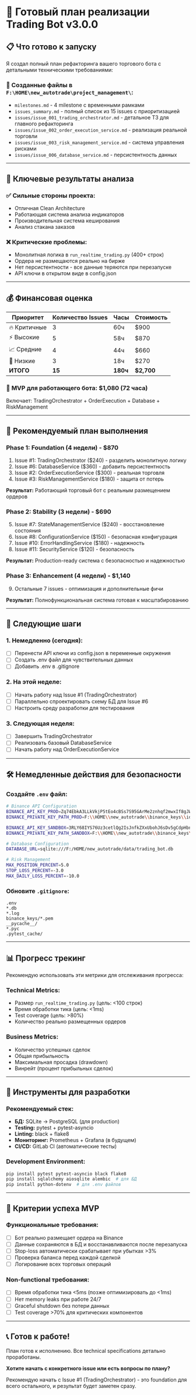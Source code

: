# 🚀 Готовый план реализации Trading Bot v3.0.0

## 📋 Что готово к запуску

Я создал полный план рефакторинга вашего торгового бота с детальными техническими требованиями:

### 📁 Созданные файлы в `F:\HOME\new_autotrade\project_management\`:
- `milestones.md` - 4 milestone с временными рамками
- `issues_summary.md` - полный список из 15 issues с приоритизацией  
- `issues/issue_001_trading_orchestrator.md` - детальное ТЗ для главного рефакторинга
- `issues/issue_002_order_execution_service.md` - реализация реальной торговли
- `issues/issue_003_risk_management_service.md` - система управления рисками
- `issues/issue_006_database_service.md` - персистентность данных

---

## 🎯 Ключевые результаты анализа

### ✅ **Сильные стороны проекта:**
- Отличная Clean Architecture
- Работающая система анализа индикаторов  
- Производительная система кеширования
- Анализ стакана заказов

### ❌ **Критические проблемы:**
- Монолитная логика в `run_realtime_trading.py` (400+ строк)
- Ордера не размещаются реально на бирже
- Нет персистентности - все данные теряются при перезапуске
- API ключи в открытом виде в config.json

---

## 💰 Финансовая оценка

| Приоритет | Количество Issues | Часы | Стоимость |
|-----------|------------------|------|-----------|
| 🔥 Критичные | 3 | 60ч | $900 |
| ⚡ Высокие | 5 | 58ч | $870 |  
| 📈 Средние | 4 | 44ч | $660 |
| 🎯 Низкие | 3 | 18ч | $270 |
| **ИТОГО** | **15** | **180ч** | **$2,700** |

### 🚀 **MVP для работающего бота:** $1,080 (72 часа)
Включает: TradingOrchestrator + OrderExecution + Database + RiskManagement

---

## 📅 Рекомендуемый план выполнения

### **Phase 1: Foundation (4 недели) - $870**
1. Issue #1: TradingOrchestrator ($240) - разделить монолитную логику
2. Issue #6: DatabaseService ($360) - добавить персистентность  
3. Issue #2: OrderExecutionService ($300) - реальная торговля
4. Issue #3: RiskManagementService ($180) - защита от потерь

**Результат:** Работающий торговый бот с реальным размещением ордеров

### **Phase 2: Stability (3 недели) - $690**  
5. Issue #7: StateManagementService ($240) - восстановление состояния
6. Issue #8: ConfigurationService ($150) - безопасная конфигурация
7. Issue #10: ErrorHandlingService ($180) - надежность
8. Issue #11: SecurityService ($120) - безопасность

**Результат:** Production-ready система с безопасностью и надежностью

### **Phase 3: Enhancement (4 недели) - $1,140**
9. Остальные 7 issues - оптимизация и дополнительные фичи

**Результат:** Полнофункциональная система готовая к масштабированию

---

## 🔄 Следующие шаги

### 1. **Немедленно (сегодня):**
- [ ] Перенести API ключи из config.json в переменные окружения
- [ ] Создать .env файл для чувствительных данных
- [ ] Добавить .env в .gitignore

### 2. **На этой неделе:**
- [ ] Начать работу над Issue #1 (TradingOrchestrator)
- [ ] Параллельно спроектировать схему БД для Issue #6
- [ ] Настроить среду разработки для тестирования

### 3. **Следующая неделя:**
- [ ] Завершить TradingOrchestrator
- [ ] Реализовать базовый DatabaseService  
- [ ] Начать работу над OrderExecutionService

---

## 🛠️ Немедленные действия для безопасности

### Создайте `.env` файл:
```bash
# Binance API Configuration
BINANCE_API_KEY_PROD=Zq74EbkA3LLkVkjP5tEo4cBSs7S95GArMe2znhqf2mwxIf8gJWFbenLxo1PKMUXV
BINANCE_PRIVATE_KEY_PATH_PROD=F:\\HOME\\new_autotrade\\binance_keys\\id_ed25519.pem

BINANCE_API_KEY_SANDBOX=3RLY68IYS76Uz3cetlQg2IsJnfkZXxUbohJ6sDv5gCdpHbnJ5vzKcA2BdDmz3pNm  
BINANCE_PRIVATE_KEY_PATH_SANDBOX=F:\\HOME\\new_autotrade\\binance_keys\\test-prv-key.pem

# Database Configuration
DATABASE_URL=sqlite:///F:/HOME/new_autotrade/data/trading_bot.db

# Risk Management
MAX_POSITION_PERCENT=5.0
STOP_LOSS_PERCENT=-3.0
MAX_DAILY_LOSS_PERCENT=-10.0
```

### Обновите `.gitignore`:
```gitignore
.env
*.db
*.log
binance_keys/*.pem
__pycache__/
*.pyc
.pytest_cache/
```

---

## 📊 Прогресс трекинг

Рекомендую использовать эти метрики для отслеживания прогресса:

### **Technical Metrics:**
- Размер `run_realtime_trading.py` (цель: <100 строк)
- Время обработки тика (цель: <1ms)  
- Test coverage (цель: >80%)
- Количество реально размещенных ордеров

### **Business Metrics:**  
- Количество успешных сделок
- Общая прибыльность
- Максимальная просадка (drawdown)
- Винрейт (процент прибыльных сделок)

---

## 🔧 Инструменты для разработки

### **Рекомендуемый стек:**
- **БД:** SQLite → PostgreSQL (для production)
- **Testing:** pytest + pytest-asyncio
- **Linting:** black + flake8  
- **Мониторинг:** Prometheus + Grafana (в будущем)
- **CI/CD:** GitLab CI (автоматические тесты)

### **Development Environment:**
```bash
pip install pytest pytest-asyncio black flake8
pip install sqlalchemy aiosqlite alembic  # для БД
pip install python-dotenv  # для .env файлов
```

---

## 🎯 Критерии успеха MVP

### **Функциональные требования:**
- [ ] Бот реально размещает ордера на Binance
- [ ] Данные сохраняются в БД и восстанавливаются после перезапуска
- [ ] Stop-loss автоматически срабатывает при убытках >3%
- [ ] Проверка баланса перед каждой сделкой
- [ ] Логирование всех торговых операций

### **Non-functional требования:**
- [ ] Время обработки тика <5ms (позже оптимизировать до <1ms)
- [ ] Нет memory leaks при работе 24/7
- [ ] Graceful shutdown без потери данных
- [ ] Test coverage >70% для критических компонентов

---

## 📞 Готов к работе!

План готов к исполнению. Все technical specifications детально проработаны. 

**Хотите начать с конкретного issue или есть вопросы по плану?**

Рекомендую начать с Issue #1 (TradingOrchestrator) - это foundation для всего остального, и результат будет заметен сразу.
